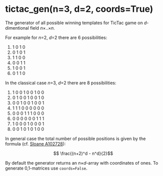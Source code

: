 # tictac_gen(n=3, d=2, coords=True)

The generator of all possible winning templates for TicTac game on *d*-dimentional field *n*×..×*n*. 

For example for *n*=2, *d*=2 there are 6 possibilities:

1. 1 0
1 0
1. 0 1
0 1
1. 1 1
0 0
1. 0 0
1 1
1. 1 0
0 1
1. 0 1
1 0

In the classical case *n*=3, *d*=2 there are 8 possibilities:

1. 1 0 0
1 0 0
1 0 0
1. 0 1 0
0 1 0
0 1 0
1. 0 0 1
0 0 1
0 0 1
1. 1 1 1
0 0 0
0 0 0
1. 0 0 0
1 1 1 
0 0 0
1. 0 0 0
0 0 0
1 1 1
1. 1 0 0
0 1 0
0 0 1
1. 0 0 1
0 1 0
1 0 0

In general case the total number of possible positions is given by the formula (cf. [Sloane A102728](https://oeis.org/A102728)):

$$ \frac{(n+2)^d - n^d}{2}$$

By default the generator returns an *n*×*d*-array with coordinates of ones. To generate 0,1-matrices use `coords=False`.